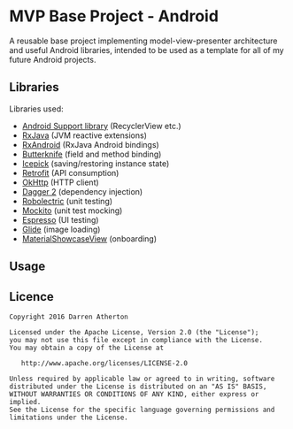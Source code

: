 # MVP Base Project - Android
A reusable base project implementing model-view-presenter architecture and useful Android libraries, intended to be used as a template for all of my future Android projects.

## Libraries
 
Libraries used:

- [Android Support library](http://developer.android.com/tools/support-library/index.html) (RecyclerView etc.)
- [RxJava](https://github.com/ReactiveX/RxJava) (JVM reactive extensions)
- [RxAndroid](https://github.com/ReactiveX/RxAndroid) (RxJava Android bindings)
- [Butterknife](https://github.com/JakeWharton/butterknife) (field and method binding)
- [Icepick](https://github.com/frankiesardo/icepick) (saving/restoring instance state)
- [Retrofit](http://square.github.io/retrofit) (API consumption)
- [OkHttp](https://github.com/square/okhttp) (HTTP client)
- [Dagger 2](http://google.github.io/dagger) (dependency injection)
- [Robolectric](https://github.com/robolectric/robolectric) (unit testing)
- [Mockito](http://mockito.org/) (unit test mocking)
- [Espresso](https://google.github.io/android-testing-support-library/docs/espresso/index.html) (UI testing)
- [Glide](https://github.com/bumptech/glide) (image loading)
- [MaterialShowcaseView](https://github.com/deano2390/MaterialShowcaseView) (onboarding)

## Usage

## Licence

```
Copyright 2016 Darren Atherton

Licensed under the Apache License, Version 2.0 (the "License");
you may not use this file except in compliance with the License.
You may obtain a copy of the License at

   http://www.apache.org/licenses/LICENSE-2.0

Unless required by applicable law or agreed to in writing, software
distributed under the License is distributed on an "AS IS" BASIS,
WITHOUT WARRANTIES OR CONDITIONS OF ANY KIND, either express or implied.
See the License for the specific language governing permissions and
limitations under the License.
```
